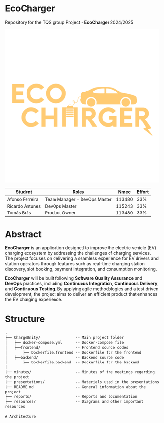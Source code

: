 # EcoCharger

Repository for the TQS group Project - **EcoCharger** 2024/2025

<img src="resources/EcoCharger_Logo.png" alt="EcoChargerLogo" width="500"/>

| Student         | Roles                        | Nmec   | Effort |
| --------------- | ---------------------------- | ------ | ------ |
| Afonso Ferreira | Team Manager + DevOps Master | 113480 | 33%    |
| Ricardo Antunes | DevOps Master                | 115243 | 33%    |
| Tomás Brás      | Product Owner                | 113480 | 33%    |

# Abstract

**EcoCharger** is an application designed to improve the electric vehicle (EV) charging ecosystem by addressing the challenges of charging services. The project focuses on delivering a seamless experience for EV drivers and station operators through features such as real-time charging station discovery, slot booking, payment integration, and consumption monitoring.

**EcoCharger** will be built following **Software Quality Assurance** and **DevOps** practices, including **Continuous Integration**, **Continuous Delivery**, and **Continuous Testing**. By applying agile methodologies and a test driven development, the project aims to deliver an efficient product that enhances the EV charging experience.

# Structure

```
.
├── ChargeUnity/                -- Main project folder
│   ├── docker-compose.yml      -- Docker-compose file
│   ├──frontend/                -- Frontend source codes
│       ├── Dockerfile.frontend -- Dockerfile for the frontend
│   ├──backend/                 -- Backend source code
│       ├── Dockerfile.backend  -- Dockerfile for the backend
│
├── minutes/                    -- Minutes of the meetings regarding the project
├── presentations/              -- Materials used in the presentations
├── README.md                   -- General information about the project
├── reports/                    -- Reports and documentation
├── resources/                  -- Diagrams and other important resources

# Architecture
```
